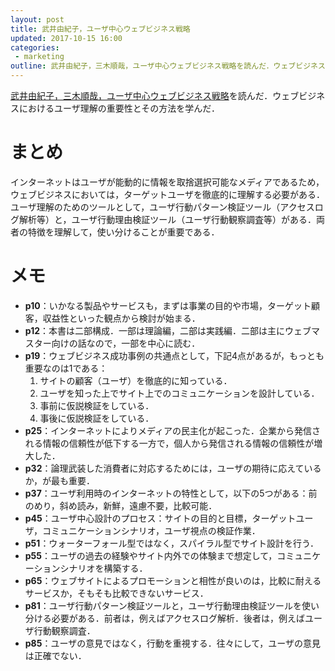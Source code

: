 ```yaml
---
layout: post
title: 武井由紀子，ユーザ中心ウェブビジネス戦略
updated: 2017-10-15 16:00
categories:
 - marketing
outline: 武井由紀子，三木順哉，ユーザ中心ウェブビジネス戦略を読んだ．ウェブビジネスにおけるユーザ理解の重要性とその方法を理解した．
---
```


[武井由紀子，三木順哉，ユーザ中心ウェブビジネス戦略](http://amzn.asia/0sBIq3B)を読んだ．ウェブビジネスにおけるユーザ理解の重要性とその方法を学んだ．

# まとめ

インターネットはユーザが能動的に情報を取捨選択可能なメディアであるため，ウェブビジネスにおいては，ターゲットユーザを徹底的に理解する必要がある．ユーザ理解のためのツールとして，ユーザ行動パターン検証ツール（アクセスログ解析等）と，ユーザ行動理由検証ツール（ユーザ行動観察調査等）がある．両者の特徴を理解して，使い分けることが重要である．

# メモ

* **p10**：いかなる製品やサービスも，まずは事業の目的や市場，ターゲット顧客，収益性といった観点から検討が始まる．
* **p12**：本書は二部構成．一部は理論編，二部は実践編．二部は主にウェブマスター向けの話なので，一部を中心に読む．
* **p19**：ウェブビジネス成功事例の共通点として，下記4点があるが，もっとも重要なのは1である：
  1. サイトの顧客（ユーザ）を徹底的に知っている．
  2. ユーザを知った上でサイト上でのコミュニケーションを設計している．
  3. 事前に仮説検証をしている．
  4. 事後に仮説検証をしている．
* **p25**：インターネットによりメディアの民主化が起こった．企業から発信される情報の信頼性が低下する一方で，個人から発信される情報の信頼性が増大した．
* **p32**：論理武装した消費者に対応するためには，ユーザの期待に応えているか，が最も重要．
* **p37**：ユーザ利用時のインターネットの特性として，以下の5つがある：前のめり，斜め読み，新鮮，遠慮不要，比較可能．
* **p45**：ユーザ中心設計のプロセス：サイトの目的と目標，ターゲットユーザ，コミュニケーションシナリオ，ユーザ視点の検証作業．
* **p51**：ウォーターフォール型ではなく，スパイラル型でサイト設計を行う．
* **p55**：ユーザの過去の経験やサイト内外での体験まで想定して，コミュニケーションシナリオを構築する．
* **p65**：ウェブサイトによるプロモーションと相性が良いのは，比較に耐えるサービスか，そもそも比較できないサービス．
* **p81**：ユーザ行動パターン検証ツールと，ユーザ行動理由検証ツールを使い分ける必要がある．前者は，例えばアクセスログ解析．後者は，例えばユーザ行動観察調査．
* **p85**：ユーザの意見ではなく，行動を重視する．往々にして，ユーザの意見は正確でない．
